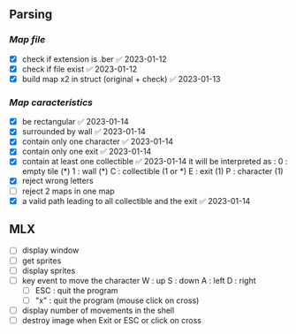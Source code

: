 
## Parsing

### *Map file*

- [x] check if extension is .ber ✅ 2023-01-12
- [x] check if file exist ✅ 2023-01-12
- [x] build map x2 in struct (original + check) ✅ 2023-01-13

### *Map caracteristics*

- [x] be rectangular ✅ 2023-01-14
- [x] surrounded by wall ✅ 2023-01-14
- [x] contain only one character ✅ 2023-01-14
- [x] contain only one exit ✅ 2023-01-14
- [x] contain at least one collectible ✅ 2023-01-14
	it will be interpreted as :
	0    : empty tile      (\*)
	1     : wall                (\*)
	C    : collectible     (1 or \*)
	E    : exit                (1)
	P    : character      (1)
- [x] reject wrong letters
- [ ] reject 2 maps in one map
- [x] a valid path leading to all collectible and the exit ✅ 2023-01-14

## MLX

- [ ] display window 
- [ ] get sprites
- [ ] display sprites
- [ ] key event to move the character
	W    : up
	S     : down
	A     : left
	D     : right
	- [ ] ESC : quit the program
	- [ ] "x"   : quit the program (mouse click on cross)
- [ ] display number of movements in the shell
- [ ] destroy image when Exit or ESC or click on cross

